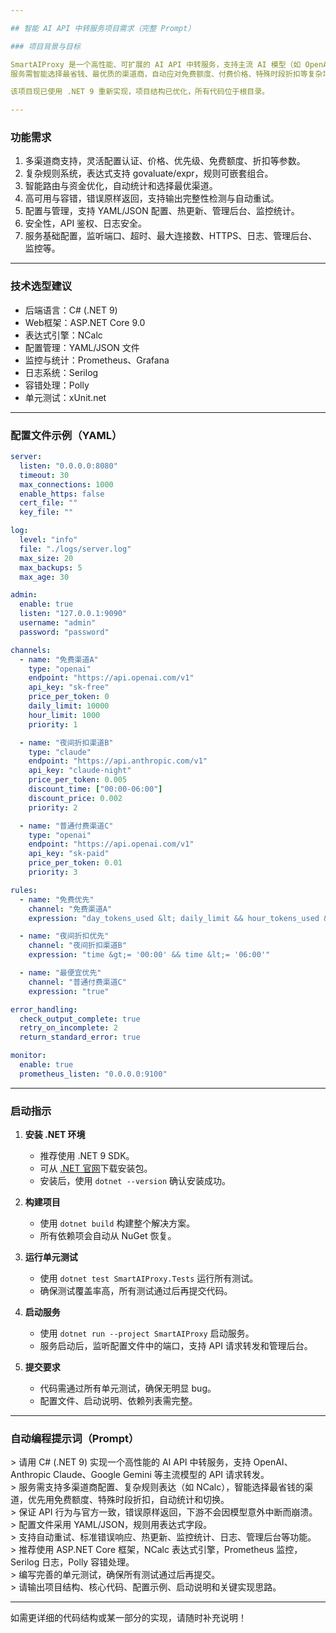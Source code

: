 ```yaml
---

## 智能 AI API 中转服务项目需求（完整 Prompt）

### 项目背景与目标

SmartAIProxy 是一个高性能、可扩展的 AI API 中转服务，支持主流 AI 模型（如 OpenAI、Anthropic Claude、Google Gemini、Aspects 等）的 API 请求转发。
服务需智能选择最省钱、最优质的渠道商，自动应对免费额度、付费价格、特殊时段折扣等复杂场景，提升资金利用率和服务稳定性。

该项目现已使用 .NET 9 重新实现，项目结构已优化，所有代码位于根目录。

---
```


### 功能需求

1. 多渠道商支持，灵活配置认证、价格、优先级、免费额度、折扣等参数。
2. 复杂规则系统，表达式支持 govaluate/expr，规则可嵌套组合。
3. 智能路由与资金优化，自动统计和选择最优渠道。
4. 高可用与容错，错误原样返回，支持输出完整性检测与自动重试。
5. 配置与管理，支持 YAML/JSON 配置、热更新、管理后台、监控统计。
6. 安全性，API 鉴权、日志安全。
7. 服务基础配置，监听端口、超时、最大连接数、HTTPS、日志、管理后台、监控等。

---

### 技术选型建议

- 后端语言：C# (.NET 9)
- Web框架：ASP.NET Core 9.0
- 表达式引擎：NCalc
- 配置管理：YAML/JSON 文件
- 监控与统计：Prometheus、Grafana
- 日志系统：Serilog
- 容错处理：Polly
- 单元测试：xUnit.net

---

### 配置文件示例（YAML）

```yaml
server:
  listen: "0.0.0.0:8080"
  timeout: 30
  max_connections: 1000
  enable_https: false
  cert_file: ""
  key_file: ""

log:
  level: "info"
  file: "./logs/server.log"
  max_size: 20
  max_backups: 5
  max_age: 30

admin:
  enable: true
  listen: "127.0.0.1:9090"
  username: "admin"
  password: "password"

channels:
  - name: "免费渠道A"
    type: "openai"
    endpoint: "https://api.openai.com/v1"
    api_key: "sk-free"
    price_per_token: 0
    daily_limit: 10000
    hour_limit: 1000
    priority: 1

  - name: "夜间折扣渠道B"
    type: "claude"
    endpoint: "https://api.anthropic.com/v1"
    api_key: "claude-night"
    price_per_token: 0.005
    discount_time: ["00:00-06:00"]
    discount_price: 0.002
    priority: 2

  - name: "普通付费渠道C"
    type: "openai"
    endpoint: "https://api.openai.com/v1"
    api_key: "sk-paid"
    price_per_token: 0.01
    priority: 3

rules:
  - name: "免费优先"
    channel: "免费渠道A"
    expression: "day_tokens_used &lt; daily_limit && hour_tokens_used &lt; hour_limit"

  - name: "夜间折扣优先"
    channel: "夜间折扣渠道B"
    expression: "time &gt;= '00:00' && time &lt;= '06:00'"

  - name: "最便宜优先"
    channel: "普通付费渠道C"
    expression: "true"

error_handling:
  check_output_complete: true
  retry_on_incomplete: 2
  return_standard_error: true

monitor:
  enable: true
  prometheus_listen: "0.0.0.0:9100"
```

---

### 启动指示

1. **安装 .NET 环境**
   - 推荐使用 .NET 9 SDK。
   - 可从 [.NET 官网](https://dotnet.microsoft.com/download/dotnet/9.0)下载安装包。
   - 安装后，使用 `dotnet --version` 确认安装成功。

2. **构建项目**
   - 使用 `dotnet build` 构建整个解决方案。
   - 所有依赖项会自动从 NuGet 恢复。

3. **运行单元测试**
   - 使用 `dotnet test SmartAIProxy.Tests` 运行所有测试。
   - 确保测试覆盖率高，所有测试通过后再提交代码。

4. **启动服务**
   - 使用 `dotnet run --project SmartAIProxy` 启动服务。
   - 服务启动后，监听配置文件中的端口，支持 API 请求转发和管理后台。

5. **提交要求**
   - 代码需通过所有单元测试，确保无明显 bug。
   - 配置文件、启动说明、依赖列表需完整。

---

### 自动编程提示词（Prompt）

&gt; 请用 C# (.NET 9) 实现一个高性能的 AI API 中转服务，支持 OpenAI、Anthropic Claude、Google Gemini 等主流模型的 API 请求转发。  
&gt; 服务需支持多渠道商配置、复杂规则表达（如 NCalc），智能选择最省钱的渠道，优先用免费额度、特殊时段折扣，自动统计和切换。  
&gt; 保证 API 行为与官方一致，错误原样返回，下游不会因模型意外中断而崩溃。  
&gt; 配置文件采用 YAML/JSON，规则用表达式字段。  
&gt; 支持自动重试、标准错误响应、热更新、监控统计、日志、管理后台等功能。  
&gt; 推荐使用 ASP.NET Core 框架，NCalc 表达式引擎，Prometheus 监控，Serilog 日志，Polly 容错处理。  
&gt; 编写完善的单元测试，确保所有测试通过后再提交。  
&gt; 请输出项目结构、核心代码、配置示例、启动说明和关键实现思路。

---

如需更详细的代码结构或某一部分的实现，请随时补充说明！
